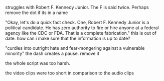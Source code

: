 struggles with Robert F. Kennedy Junior. The F is said twice. Perhaps remove the dot if its in a name

"Okay, let's do a quick fact check. One, Robert F. Kennedy Junior is a political candidate. He has zero authority to fire or hire anyone at a federal agency like the CDC or FDA. That is a complete fabrication." this is out of date. how can i make sure that the information is up to date?

"curdles into outright hate and fear-mongering against a vulnerable minority" the dash creates a pause. remove it

the whole script was too harsh. 

the video clips were too short in comparison to the audio clips